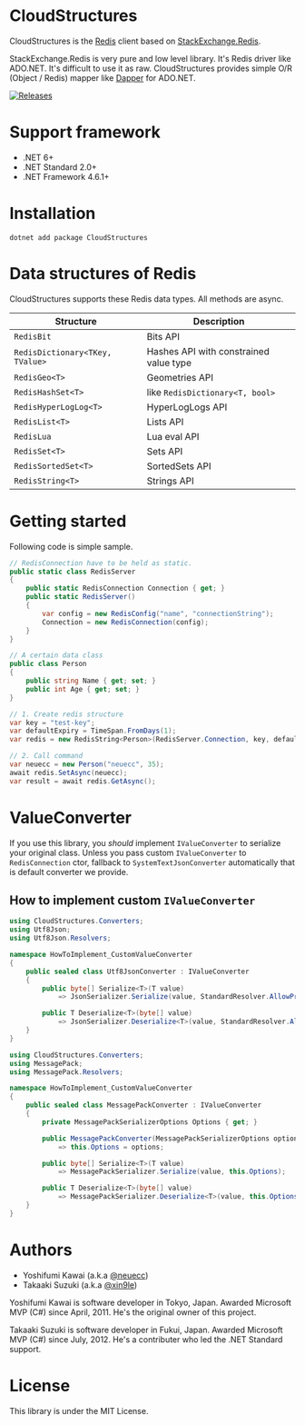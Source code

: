 # CloudStructures
CloudStructures is the [Redis](https://redis.io/) client based on [StackExchange.Redis](https://github.com/StackExchange/StackExchange.Redis).

StackExchange.Redis is very pure and low level library. It's Redis driver like ADO.NET. It's difficult to use it as raw. CloudStructures provides simple O/R (Object / Redis) mapper like [Dapper](https://github.com/StackExchange/Dapper) for ADO.NET.


[![Releases](https://img.shields.io/github/release/neuecc/CloudStructures.svg)](https://github.com/neuecc/CloudStructures/releases)



# Support framework
- .NET 6+
- .NET Standard 2.0+
- .NET Framework 4.6.1+



# Installation
```
dotnet add package CloudStructures
```



# Data structures of Redis
CloudStructures supports these Redis data types. All methods are async.

| Structure | Description |
| --- | --- |
| `RedisBit` | Bits API |
| `RedisDictionary<TKey, TValue>` | Hashes API with constrained value type |
| `RedisGeo<T>` | Geometries API |
| `RedisHashSet<T>` | like `RedisDictionary<T, bool>` |
| `RedisHyperLogLog<T>` | HyperLogLogs API |
| `RedisList<T>` | Lists API |
| `RedisLua` | Lua eval API |
| `RedisSet<T>` | Sets API |
| `RedisSortedSet<T>` | SortedSets API |
| `RedisString<T>` | Strings API |



# Getting started
Following code is simple sample.

```cs
// RedisConnection have to be held as static.
public static class RedisServer
{
    public static RedisConnection Connection { get; }
    public static RedisServer()
    {
        var config = new RedisConfig("name", "connectionString");
        Connection = new RedisConnection(config);
    }
}

// A certain data class
public class Person
{
    public string Name { get; set; }
    public int Age { get; set; }
}

// 1. Create redis structure
var key = "test-key";
var defaultExpiry = TimeSpan.FromDays(1);
var redis = new RedisString<Person>(RedisServer.Connection, key, defaultExpiry)

// 2. Call command
var neuecc = new Person("neuecc", 35);
await redis.SetAsync(neuecc);
var result = await redis.GetAsync();
```



# ValueConverter
If you use this library, you *should* implement `IValueConverter` to serialize your original class. Unless you pass custom `IValueConverter` to `RedisConnection` ctor, fallback to `SystemTextJsonConverter` automatically that is default converter we provide.


## How to implement custom `IValueConverter`

```cs
using CloudStructures.Converters;
using Utf8Json;
using Utf8Json.Resolvers;

namespace HowToImplement_CustomValueConverter
{
    public sealed class Utf8JsonConverter : IValueConverter
    {
        public byte[] Serialize<T>(T value)
            => JsonSerializer.Serialize(value, StandardResolver.AllowPrivate);

        public T Deserialize<T>(byte[] value)
            => JsonSerializer.Deserialize<T>(value, StandardResolver.AllowPrivate);
    }
}
```

```cs
using CloudStructures.Converters;
using MessagePack;
using MessagePack.Resolvers;

namespace HowToImplement_CustomValueConverter
{
    public sealed class MessagePackConverter : IValueConverter
    {
        private MessagePackSerializerOptions Options { get; }

        public MessagePackConverter(MessagePackSerializerOptions options)
            => this.Options = options;

        public byte[] Serialize<T>(T value)
            => MessagePackSerializer.Serialize(value, this.Options);

        public T Deserialize<T>(byte[] value)
            => MessagePackSerializer.Deserialize<T>(value, this.Options);
    }
}
```



# Authors
- Yoshifumi Kawai (a.k.a [@neuecc](https://twitter.com/neuecc))
- Takaaki Suzuki (a.k.a [@xin9le](https://twitter.com/xin9le))

Yoshifumi Kawai is software developer in Tokyo, Japan. Awarded Microsoft MVP (C#) since April, 2011. He's the original owner of this project.

Takaaki Suzuki is software developer in Fukui, Japan. Awarded Microsoft MVP (C#) since July, 2012. He's a contributer who led the .NET Standard support.



# License
This library is under the MIT License.
